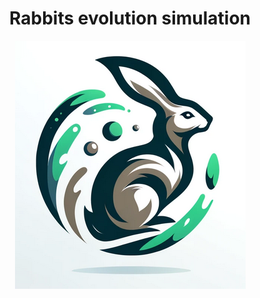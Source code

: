 <div style="text-align:center">
    <h1> Rabbits evolution simulation </h1>
    <img src="images/Logo.png" />
</div>
